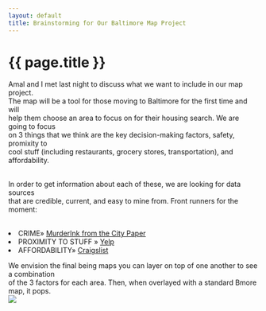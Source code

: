 ```yaml
---
layout: default
title: Brainstorming for Our Baltimore Map Project
---
```


{{ page.title }}
================

Amal and I met last night to discuss what we want to include in our map project. <br />
The map will be a tool for those moving to Baltimore for the first time and will<br />
help them choose an area to focus on for their housing search. We are going to focus <br />
on 3 things that we think are the key decision-making factors, safety, promixity to  <br />
cool stuff (including restaurants, grocery stores, transportation), and affordability. <br /> <br />

In order to get information about each of these, we are looking for data sources  <br />
that are credible, current, and easy to mine from. Front runners for the moment:<br /> <br />

<li><span>CRIME</span>&raquo; <a href="http://www.citypaper.com/news/murderink/">MurderInk from the City Paper</a></li>
  
<li><span>PROXIMITY TO STUFF</span> &raquo; <a href="http://www.yelp.com/baltimore">Yelp</a></li>
  
  <li><span>AFFORDABILITY</span>&raquo; <a href="https://baltimore.craigslist.org/search/apa">Craigslist</a></li>

We envision the final being maps you can layer on top of one another to see a combination <br />
of the 3 factors for each area. Then, when overlayed with a standard Bmore map, it pops. <br />
![](london_map.jpg)

